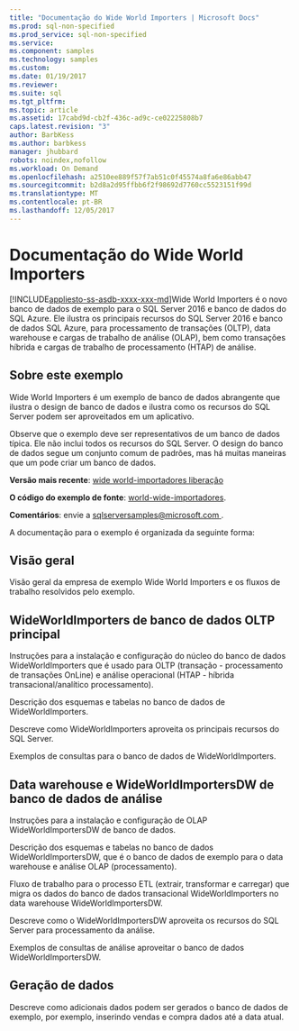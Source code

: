 ```yaml
---
title: "Documentação do Wide World Importers | Microsoft Docs"
ms.prod: sql-non-specified
ms.prod_service: sql-non-specified
ms.service: 
ms.component: samples
ms.technology: samples
ms.custom: 
ms.date: 01/19/2017
ms.reviewer: 
ms.suite: sql
ms.tgt_pltfrm: 
ms.topic: article
ms.assetid: 17cabd9d-cb2f-436c-ad9c-ce02225808b7
caps.latest.revision: "3"
author: BarbKess
ms.author: barbkess
manager: jhubbard
robots: noindex,nofollow
ms.workload: On Demand
ms.openlocfilehash: a2510ee889f57f7ab51c0f45574a8fa6e86abb47
ms.sourcegitcommit: b2d8a2d95ffbb6f2f98692d7760cc5523151f99d
ms.translationtype: MT
ms.contentlocale: pt-BR
ms.lasthandoff: 12/05/2017
---
```

# <a name="wide-world-importers-documentation"></a>Documentação do Wide World Importers
[!INCLUDE[appliesto-ss-asdb-xxxx-xxx-md](../../includes/appliesto-ss-asdb-xxxx-xxx-md.md)]Wide World Importers é o novo banco de dados de exemplo para o SQL Server 2016 e banco de dados do SQL Azure. Ele ilustra os principais recursos do SQL Server 2016 e banco de dados SQL Azure, para processamento de transações (OLTP), data warehouse e cargas de trabalho de análise (OLAP), bem como transações híbrida e cargas de trabalho de processamento (HTAP) de análise.

## <a name="about-this-sample"></a>Sobre este exemplo

Wide World Importers é um exemplo de banco de dados abrangente que ilustra o design de banco de dados e ilustra como os recursos do SQL Server podem ser aproveitados em um aplicativo.

Observe que o exemplo deve ser representativos de um banco de dados típica. Ele não inclui todos os recursos do SQL Server. O design do banco de dados segue um conjunto comum de padrões, mas há muitas maneiras que um pode criar um banco de dados.

**Versão mais recente**: [wide world-importadores liberação](http://go.microsoft.com/fwlink/?LinkID=800630)

**O código do exemplo de fonte**: [world-wide-importadores](https://github.com/Microsoft/sql-server-samples/tree/master/samples/databases/wide-world-importers).

**Comentários**: envie a [ sqlserversamples@microsoft.com ](mailto:sqlserversamples@microsoft.com).

A documentação para o exemplo é organizada da seguinte forma:

## <a name="overview"></a>Visão geral

Visão geral da empresa de exemplo Wide World Importers e os fluxos de trabalho resolvidos pelo exemplo.

## <a name="main-oltp-database-wideworldimporters"></a>WideWorldImporters de banco de dados OLTP principal

Instruções para a instalação e configuração do núcleo do banco de dados WideWorldImporters que é usado para OLTP (transação - processamento de transações OnLine) e análise operacional (HTAP - híbrida transacional/analítico processamento).

Descrição dos esquemas e tabelas no banco de dados de WideWorldImporters.  

Descreve como WideWorldImporters aproveita os principais recursos do SQL Server.

Exemplos de consultas para o banco de dados de WideWorldImporters.

## <a name="data-warehousing-and-analytics-database-wideworldimportersdw"></a>Data warehouse e WideWorldImportersDW de banco de dados de análise

Instruções para a instalação e configuração de OLAP WideWorldImportersDW de banco de dados.

Descrição dos esquemas e tabelas no banco de dados WideWorldImportersDW, que é o banco de dados de exemplo para o data warehouse e análise OLAP (processamento).

Fluxo de trabalho para o processo ETL (extrair, transformar e carregar) que migra os dados do banco de dados transacional WideWorldImporters no data warehouse WideWorldImportersDW.

Descreve como o WideWorldImportersDW aproveita os recursos do SQL Server para processamento da análise.

Exemplos de consultas de análise aproveitar o banco de dados WideWorldImportersDW.

## <a name="data-generation"></a>Geração de dados

Descreve como adicionais dados podem ser gerados o banco de dados de exemplo, por exemplo, inserindo vendas e compra dados até a data atual.
